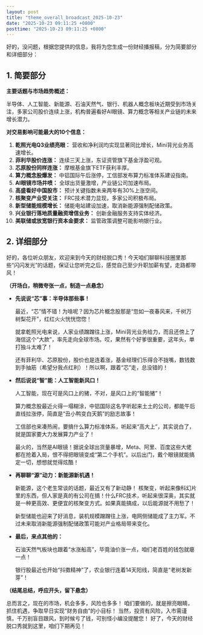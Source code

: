 ```yaml
---
layout: post
title: "theme_overall_broadcast_2025-10-23"
date: "2025-10-23 09:11:25 +0800"
posttime: "2025-10-23 09:11:25 +0800"
---
```


好的，没问题，根据您提供的信息，我将为您生成一份财经播报稿，分为简要部分和详细部分：

## 1. 简要部分

**主要话题与市场趋势概述：**

半导体、人工智能、新能源、石油天然气、银行、机器人概念板块近期受到市场关注，多家公司股价连续上涨，机构普遍看好AI眼镜、算力概念等相关产业链的未来增长潜力。

**对交易影响可能最大的10个信息：**

1.  **乾照光电Q3业绩亮眼：** 营收和净利润均实现显著同比增长，Mini背光业务高速增长。
2.  **菲利华股价连涨：** 连续三天上涨，东证资管旗下基金浮盈可观。
3.  **芯原股份同样连涨：** 摩根基金旗下ETF获利丰厚。
4.  **算力概念股爆发：** 中铝国际午后涨停，工信部发布算力标准体系建设指南。
5.  **AI眼镜市场井喷：** 全球出货量激增，产业链公司加速布局。
6.  **高盛看好中国股市：** 预计关键指数未来两年有30%上涨空间。
7.  **核聚变产业受关注：** FRC技术潜力显现，多家公司积极布局。
8.  **新型储能规模增长：** 储能电站建设加速，取消新能源强制配储政策。
9.  **兴业银行落地质量融资增信业务：** 创新金融服务支持实体经济。
10. **美联储或放宽银行资本金要求：** 监管政策调整可能影响银行业。

## 2. 详细部分
好的，各位听众朋友，欢迎来到今天的财经脱口秀！今天咱们聊聊科技圈里那些“闪闪发光”的话题，保证让您听完之后，感觉自己至少升职加薪有望，走路都带风！

**（开场白，稍微夸张一点，制造一点悬念）**

*   **先说说“芯”事：半导体那些事！**

    最近，“芯”情不错！为啥呢？因为芯片概念股那是“忽如一夜春风来，千树万树梨花开”，红红火火恍恍惚惚！ 

    就拿乾照光电来说，人家业绩蹭蹭往上涨，Mini背光业务给力，而且还傍上了海信这个“大款”，率先走向全球市场。哎，果然有个好爹很重要，这年头，单打独斗太难了！

    还有菲利华、芯原股份，股价也是连着涨，基金经理们乐得合不拢嘴，数钱数到手抽筋（希望分我点红利）！所以啊，跟着“芯”走，总没错的！

*   **然后说说“智”能：人工智能新风口！**

    人工智能，现在可是风口上的猪，不对，是风口上的“智能猪”！ 

    算力概念股最近火得一塌糊涂，中铝国际这名字听起来土土的公司，都能午后直线拉涨停，简直是“丑小鸭变白天鹅”的励志故事！

    工信部也来凑热闹，要搞什么算力标准体系，听起来“高大上”，其实说白了，就是国家要大力发展算力产业了！

    最火的，当然是AI眼镜！据说全球出货量暴增，Meta、阿里、百度这些大佬都在抢着入局，恨不得把眼镜变成“第二个手机”。以后出门，戴个眼镜就能搞定一切，想想就觉得炫酷！

*   **再聊聊“源”动力：新能源新机遇！**

    新能源，这个老生常谈的话题，最近又有了新动静！ 核聚变，听起来像科幻片里的东西，但人家是真的有公司在搞！什么FRC技术，听起来很深奥，其实就是一种更高效、更便宜的核聚变方式。如果真能搞成，以后能源就不用愁了！

    新型储能也迎来了好消息，装机规模蹭蹭往上涨，电网侧储能成了主力军。不过未来取消新能源强制配储政策可能对产业格局带来变化。

*   **最后，来点其他的：**

    石油天然气板块也跟着“水涨船高”，毕竟油价涨一点，咱们老百姓的钱包就瘪一点！

    银行股最近也开始“抖擞精神”了，农业银行连着14天阳线，简直是“老树发新芽”！

**（结尾总结，呼应开头，留下悬念）**

总而言之，现在的市场，机会多多，风险也多多！ 咱们要做的，就是擦亮眼睛，抓住机遇，争取早日实现“财务自由”的小目标！ 当然，投资有风险，入市需谨慎，千万别盲目跟风，到时候亏了钱，可别怪小编没提醒您！ 好了，今天的财经脱口秀就到这里，咱们下期再见！